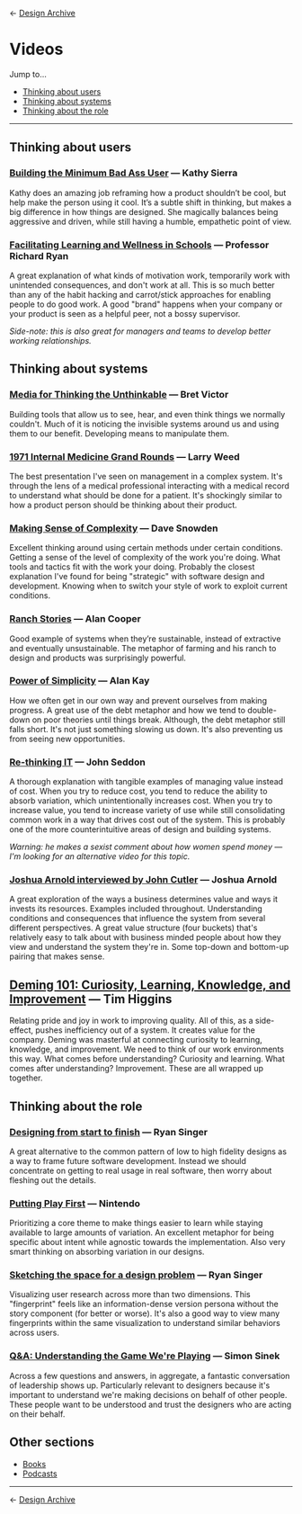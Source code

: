 &larr; [Design Archive](https://github.com/danritz/design-archive/blob/master/README.md)

# Videos

Jump to...

- [Thinking about users](https://github.com/danritz/design-archive/blob/master/videos.md#thinking-about-users)
- [Thinking about systems](https://github.com/danritz/design-archive/blob/master/videos.md#thinking-about-systems)
- [Thinking about the role](https://github.com/danritz/design-archive/blob/master/videos.md#thinking-about-the-role)

***

## Thinking about users

### [Building the Minimum Bad Ass User](https://vimeo.com/81625882) — Kathy Sierra

Kathy does an amazing job reframing how a product shouldn’t be cool, but help make the person using it cool. It’s a subtle shift in thinking, but makes a big difference in how things are designed. She magically balances being aggressive and driven, while still having a humble, empathetic point of view.

### [Facilitating Learning and Wellness in Schools](https://www.youtube.com/watch?v=1VBywz1c4cs) — Professor Richard Ryan

A great explanation of what kinds of motivation work, temporarily work with unintended consequences, and don't work at all. This is so much better than any of the habit hacking and carrot/stick approaches for enabling people to do good work. A good "brand" happens when your company or your product is seen as a helpful peer, not a bossy supervisor.

*Side-note: this is also great for managers and teams to develop better working relationships.*

## Thinking about systems

### [Media for Thinking the Unthinkable](https://vimeo.com/67076984) — Bret Victor

Building tools that allow us to see, hear, and even think things we normally couldn't. Much of it is noticing the invisible systems around us and using them to our benefit. Developing means to manipulate them.

### [1971 Internal Medicine Grand Rounds](https://www.youtube.com/watch?v=qMsPXSMTpFI) — Larry Weed

The best presentation I've seen on management in a complex system. It's through the lens of a medical professional interacting with a medical record to understand what should be done for a patient. It's shockingly similar to how a product person should be thinking about their product.

### [Making Sense of Complexity](https://youtu.be/y6RfqmTZejU) — Dave Snowden

Excellent thinking around using certain methods under certain conditions. Getting a sense of the level of complexity of the work you're doing. What tools and tactics fit with the work your doing. Probably the closest explanation I've found for being "strategic" with software design and development. Knowing when to switch your style of work to exploit current conditions.

### [Ranch Stories](https://vimeo.com/178863080) — Alan Cooper

Good example of systems when they’re sustainable, instead of extractive and eventually unsustainable. The metaphor of farming and his ranch to design and products was surprisingly powerful.

### [Power of Simplicity](https://youtu.be/NdSD07U5uBs) — Alan Kay

How we often get in our own way and prevent ourselves from making progress. A great use of the debt metaphor and how we tend to double-down on poor theories until things break. Although, the debt metaphor still falls short. It's not just something slowing us down. It's also preventing us from seeing new opportunities.

### [Re-thinking IT](https://vimeo.com/19122939) — John Seddon

A thorough explanation with tangible examples of managing value instead of cost. When you try to reduce cost, you tend to reduce the ability to absorb variation, which unintentionally increases cost. When you try to increase value, you tend to increase variety of use while still consolidating common work in a way that drives cost out of the system. This is probably one of the more counterintuitive areas of design and building systems.

*Warning: he makes a sexist comment about how women spend money — I'm looking for an alternative video for this topic.*

### [Joshua Arnold interviewed by John Cutler](https://www.youtube.com/watch?v=G1xaCFss6q8) — Joshua Arnold

A great exploration of the ways a business determines value and ways it invests its resources. Examples included throughout. Understanding conditions and consequences that influence the system from several different perspectives. A great value structure (four buckets) that's relatively easy to talk about with business minded people about how they view and understand the system they're in. Some top-down and bottom-up pairing that makes sense.

## [Deming 101: Curiosity, Learning, Knowledge, and Improvement](https://www.youtube.com/watch?v=aY3ZfCurdjs) — Tim Higgins

Relating pride and joy in work to improving quality. All of this, as a side-effect, pushes inefficiency out of a system. It creates value for the company. Deming was masterful at connecting curiosity to learning, knowledge, and improvement. We need to think of our work environments this way. What comes before understanding? Curiosity and learning. What comes after understanding? Improvement. These are all wrapped up together.

## Thinking about the role

### [Designing from start to finish](https://vimeo.com/16814487) — Ryan Singer

A great alternative to the common pattern of low to high fidelity designs as a way to frame future software development. Instead we should concentrate on getting to real usage in real software, then worry about fleshing out the details.

### [Putting Play First](https://www.youtube.com/watch?v=2u6HTG8LuXQ) — Nintendo

Prioritizing a core theme to make things easier to learn while staying available to large amounts of variation. An excellent metaphor for being specific about intent while agnostic towards the implementation. Also very smart thinking on absorbing variation in our designs.

### [Sketching the space for a design problem](https://www.youtube.com/watch?v=l7KBca1eyPo) — Ryan Singer

Visualizing user research across more than two dimensions. This "fingerprint" feels like an information-dense version persona without the story component (for better or worse). It's also a good way to view many fingerprints within the same visualization to understand similar behaviors across users.

### [Q&A: Understanding the Game We're Playing](https://creativemornings.com/talks/simon-sinek-251/) — Simon Sinek

Across a few questions and answers, in aggregate, a fantastic conversation of leadership shows up. Particularly relevant to designers because it's important to understand we're making decisions on behalf of other people. These people want to be understood and trust the designers who are acting on their behalf.

## Other sections

* [Books](https://github.com/danritz/design-archive/blob/master/books.md)
* [Podcasts](https://github.com/danritz/design-archive/blob/master/podcasts.md)

***

&larr; [Design Archive](https://github.com/danritz/design-archive/blob/master/README.md)
